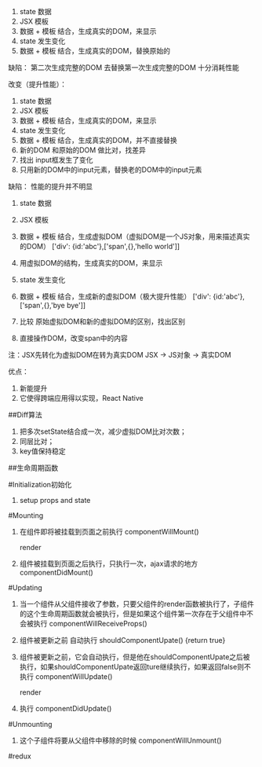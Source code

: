 
1. state 数据
2. JSX 模板
3. 数据 + 模板 结合，生成真实的DOM，来显示
4. state 发生变化
5. 数据 + 模板 结合，生成真实的DOM，替换原始的

缺陷：
第二次生成完整的DOM 去替换第一次生成完整的DOM 十分消耗性能

改变（提升性能）：
1. state 数据
2. JSX 模板
3. 数据 + 模板 结合，生成真实的DOM，来显示
4. state 发生变化
5. 数据 + 模板 结合，生成真实的DOM，并不直接替换
6. 新的DOM 和原始的DOM 做比对，找差异
7. 找出 input框发生了变化
8. 只用新的DOM中的input元素，替换老的DOM中的input元素

缺陷：
性能的提升并不明显
1. state 数据
2. JSX 模板

3. 数据 + 模板 结合，生成虚拟DOM（虚拟DOM是一个JS对象，用来描述真实的DOM）
  ['div': {id:'abc'},['span',{},'hello world']]

4. 用虚拟DOM的结构，生成真实的DOM，来显示

5. state 发生变化
6. 数据 + 模板 结合，生成新的虚拟DOM（极大提升性能）
  ['div': {id:'abc'},['span',{},'bye bye']]
7. 比较 原始虚拟DOM和新的虚拟DOM的区别，找出区别
8. 直接操作DOM，改变span中的内容

注：JSX先转化为虚拟DOM在转为真实DOM
    JSX -> JS对象 -> 真实DOM

优点：
1. 新能提升
2. 它使得跨端应用得以实现，React Native



##Diff算法
1. 把多次setState结合成一次，减少虚拟DOM比对次数；
2. 同层比对；
3. key值保持稳定



##生命周期函数

#Initialization初始化
1. setup props and state

#Mounting
1. 在组件即将被挂载到页面之前执行
    componentWillMount()

    render

2. 组件被挂载到页面之后执行，只执行一次，ajax请求的地方
    componentDidMount()

#Updating
1. 当一个组件从父组件接收了参数，只要父组件的render函数被执行了，子组件的这个生命周期函数就会被执行，但是如果这个组件第一次存在于父组件中不会被执行
    componentWillReceiveProps()

2. 组件被更新之前 自动执行
    shouldComponentUpate() {return true}

3. 组件被更新之前，它会自动执行，但是他在shouldComponentUpate之后被执行，如果shouldComponentUpate返回ture继续执行，如果返回false则不执行
    componentWillUpdate()

    render

4. 执行
    componentDidUpdate()


#Unmounting
1. 这个子组件将要从父组件中移除的时候
    componentWillUnmount()


#redux

